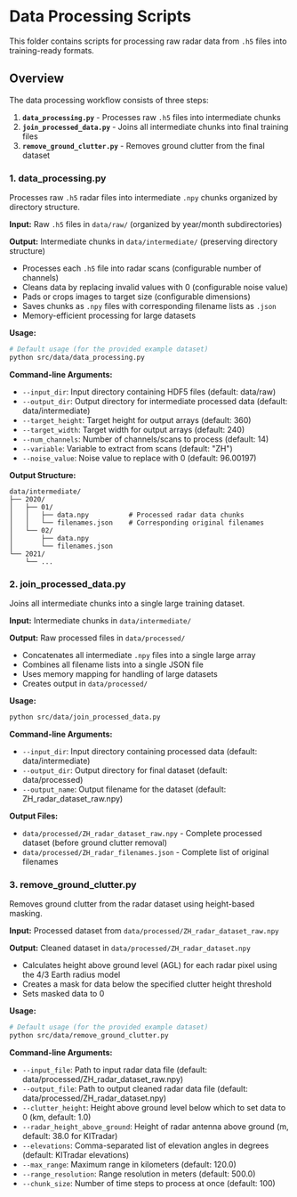# Data Processing Scripts

This folder contains scripts for processing raw radar data from `.h5` files into training-ready formats.

## Overview

The data processing workflow consists of three steps:

1. **`data_processing.py`** - Processes raw `.h5` files into intermediate chunks
2. **`join_processed_data.py`** - Joins all intermediate chunks into final training files
3. **`remove_ground_clutter.py`** - Removes ground clutter from the final dataset

### 1. data_processing.py

Processes raw `.h5` radar files into intermediate `.npy` chunks organized by directory structure.

**Input:** Raw `.h5` files in `data/raw/` (organized by year/month subdirectories)

**Output:** Intermediate chunks in `data/intermediate/` (preserving directory structure)

- Processes each `.h5` file into radar scans (configurable number of channels)
- Cleans data by replacing invalid values with 0 (configurable noise value)
- Pads or crops images to target size (configurable dimensions)
- Saves chunks as `.npy` files with corresponding filename lists as `.json`
- Memory-efficient processing for large datasets

**Usage:**
```bash
# Default usage (for the provided example dataset)
python src/data/data_processing.py
```

**Command-line Arguments:**
- `--input_dir`: Input directory containing HDF5 files (default: data/raw)
- `--output_dir`: Output directory for intermediate processed data (default: data/intermediate)
- `--target_height`: Target height for output arrays (default: 360)
- `--target_width`: Target width for output arrays (default: 240)
- `--num_channels`: Number of channels/scans to process (default: 14)
- `--variable`: Variable to extract from scans (default: "ZH")
- `--noise_value`: Noise value to replace with 0 (default: 96.00197)

**Output Structure:**
```
data/intermediate/
├── 2020/
│   ├── 01/
│   │   ├── data.npy          # Processed radar data chunks
│   │   └── filenames.json    # Corresponding original filenames
│   └── 02/
│       ├── data.npy
│       └── filenames.json
└── 2021/
    └── ...
```

### 2. join_processed_data.py

Joins all intermediate chunks into a single large training dataset.

**Input:** Intermediate chunks in `data/intermediate/`

**Output:** Raw processed files in `data/processed/`

- Concatenates all intermediate `.npy` files into a single large array
- Combines all filename lists into a single JSON file
- Uses memory mapping for handling of large datasets
- Creates output in `data/processed/`

**Usage:**
```bash
python src/data/join_processed_data.py
```

**Command-line Arguments:**
- `--input_dir`: Input directory containing processed data (default: data/intermediate)
- `--output_dir`: Output directory for final dataset (default: data/processed)
- `--output_name`: Output filename for the dataset (default: ZH_radar_dataset_raw.npy)

**Output Files:**
- `data/processed/ZH_radar_dataset_raw.npy` - Complete processed dataset (before ground clutter removal)
- `data/processed/ZH_radar_filenames.json` - Complete list of original filenames

### 3. remove_ground_clutter.py

Removes ground clutter from the radar dataset using height-based masking.

**Input:** Processed dataset from `data/processed/ZH_radar_dataset_raw.npy`

**Output:** Cleaned dataset in `data/processed/ZH_radar_dataset.npy`

- Calculates height above ground level (AGL) for each radar pixel using the 4/3 Earth radius model
- Creates a mask for data below the specified clutter height threshold
- Sets masked data to 0

**Usage:**
```bash
# Default usage (for the provided example dataset)
python src/data/remove_ground_clutter.py
```

**Command-line Arguments:**
- `--input_file`: Path to input radar data file (default: data/processed/ZH_radar_dataset_raw.npy)
- `--output_file`: Path to output cleaned radar data file (default: data/processed/ZH_radar_dataset.npy)
- `--clutter_height`: Height above ground level below which to set data to 0 (km, default: 1.0)
- `--radar_height_above_ground`: Height of radar antenna above ground (m, default: 38.0 for KITradar)
- `--elevations`: Comma-separated list of elevation angles in degrees (default: KITradar elevations)
- `--max_range`: Maximum range in kilometers (default: 120.0)
- `--range_resolution`: Range resolution in meters (default: 500.0)
- `--chunk_size`: Number of time steps to process at once (default: 100)

